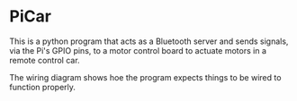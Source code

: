 # PiCar

This is a python program that acts as a Bluetooth server and sends signals, via the Pi's GPIO pins, to a motor control board to actuate motors in a remote control car.

The wiring diagram shows hoe the program expects things to be wired to function properly.
